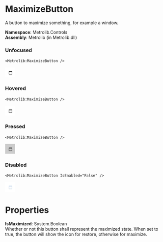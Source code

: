 # MaximizeButton  

A button to maximize something, for example a window.

**Namespace**: Metrolib.Controls  
**Assembly**: Metrolib (in Metrolib.dll)  

### Unfocused

```xaml
<Metrolib:MaximizeButton />
```
![Image of MaximizeButton, Unfocused](Unfocused.png)

### Hovered

```xaml
<Metrolib:MaximizeButton />
```
![Image of MaximizeButton, Hovered](Hovered.png)

### Pressed

```xaml
<Metrolib:MaximizeButton />
```
![Image of MaximizeButton, Pressed](Pressed.png)

### Disabled

```xaml
<Metrolib:MaximizeButton IsEnabled="False" />
```
![Image of MaximizeButton, Disabled](Disabled.png)

# Properties  

**IsMaximized**: System.Boolean  
Whether or not this button shall represent the maximized state.
                When set to true, the button will show the icon for restore, otherwise for maximize.

